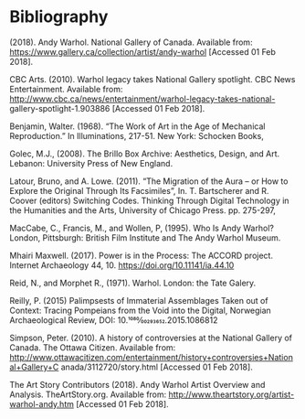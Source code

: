 # Bibliography


(2018). Andy Warhol. National Gallery of Canada. Available from: 	https://www.gallery.ca/collection/artist/andy-warhol [Accessed 01 Feb 2018].


CBC Arts. (2010). Warhol legacy takes National Gallery spotlight. CBC News Entertainment. 	Available from: http://www.cbc.ca/news/entertainment/warhol-legacy-takes-national-	gallery-spotlight-1.903886 [Accessed 01 Feb 2018].


Benjamin, Walter. (1968). “The Work of Art in the Age of Mechanical Reproduction.” In Illuminations, 217-51. New York: Schocken Books, 


Golec, M.J., (2008). The Brillo Box Archive: Aesthetics, Design, and Art. Lebanon: University Press 	of New England. 


Latour, Bruno, and A. Lowe. (2011). “The Migration of the Aura – or How to Explore the Original Through Its Facsimiles”, In. T. Bartscherer and R. Coover (editors) Switching Codes. Thinking Through Digital Technology in the Humanities and the Arts, University of Chicago Press. pp. 275-297, 


MacCabe, C., Francis, M., and Wollen, P, (1995). Who Is Andy Warhol? London, Pittsburgh: British 	Film Institute and The Andy Warhol Museum. 

Mhairi Maxwell. (2017). Power is in the Process: The ACCORD project. Internet Archaeology 44, 10. https://doi.org/10.11141/ia.44.10


Reid, N., and Morphet R., (1971). Warhol. London: the Tate Galery.


Reilly, P. (2015) Palimpsests of Immaterial Assemblages Taken out of Context: Tracing Pompeians from the Void into the Digital, Norwegian Archaeological Review, DOI: 10.1080⁄00293652.2015.1086812


Simpson, Peter. (2010). A history of controversies at the National Gallery of Canada. The Ottawa 	Citizen. Available from: 	http://www.ottawacitizen.com/entertainment/history+controversies+National+Gallery+C	anada/3112720/story.html [Accessed 01 Feb 2018].


The Art Story Contributors (2018). Andy Warhol Artist Overview and Analysis. TheArtStory.org. 	Available from: http://www.theartstory.org/artist-warhol-andy.htm [Accessed 01 Feb 	2018].

